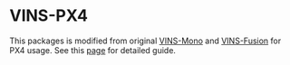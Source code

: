 # VINS-PX4
This packages is modified from original [VINS-Mono](https://github.com/HKUST-Aerial-Robotics/VINS-Mono) and [VINS-Fusion](https://github.com/HKUST-Aerial-Robotics/VINS-Fusion) for PX4 usage. See this [page](https://github.com/Zhefan-Xu/UAV-Visual-Inertial-Odometry-SLAM/blob/main/README.md) for detailed guide.

